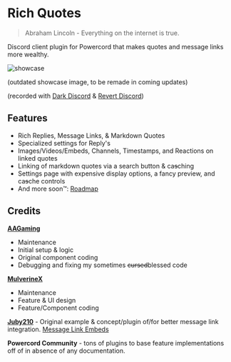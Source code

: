 # Rich Quotes

> Abraham Lincoln - Everything on the internet is true.

Discord client plugin for Powercord that makes quotes and message links more wealthy.


![showcase](https://i.imgur.com/XuonFAH.gif)

(outdated showcase image, to be remade in coming updates)

(recorded with [Dark Discord](https://github.com/Snapperito/Dark-Discord/) & [Revert Discord](https://github.com/fluffingtons/revert-discord))


## Features
 - Rich Replies, Message Links, & Markdown Quotes
 - Specialized settings for Reply's
 - Images/Videos/Embeds, Channels, Timestamps, and Reactions on linked quotes
 - Linking of markdown quotes via a search button & ca~~s~~ching
 - Settings page with expensive display options, a fancy preview, and ca~~s~~che controls
 - And more soon™: [Roadmap](https://github.com/ADoesGit/rich-quotes/projects/1)

## Credits
**[AAGaming](https://github.com/ADoesGit/)**
 - Maintenance
 - Initial setup & logic
 - Original component coding
 - Debugging and fixing my sometimes ~~cursed~~blessed code

**[MulverineX](https://github.com/MulverineX)**
 - Maintenance
 - Feature & UI design
 - Feature/Component coding

**[Juby210](https://github.com/Juby210)** - Original example & concept/plugin of/for better message link integration. [Message Link Embeds](https://github.com/Juby210/message-link-embed)

**Powercord Community** - tons of plugins to base feature implementations off of in absence of any documentation.
